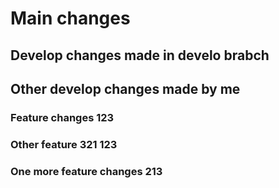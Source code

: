 # Main changes

## Develop changes made in develo brabch
## Other develop changes made by me

### Feature changes 123

### Other feature 321 123

### One more feature changes 213
